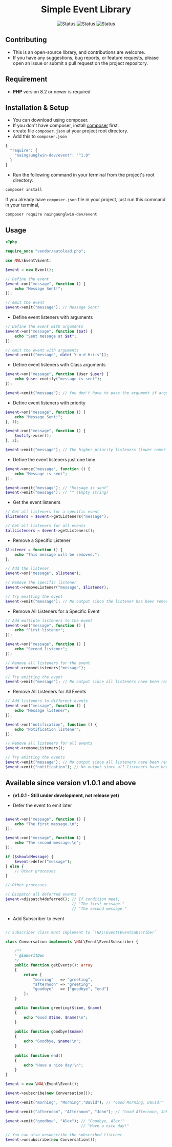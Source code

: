 <div align="center">

# Simple Event Library
![Status](https://img.shields.io/badge/tests-passing-lemon)
![Status](https://img.shields.io/badge/coverage-100%25-green)
![Status](https://img.shields.io/badge/license-MIT-blue)

</div>

## Contributing
- This is an open-source library, and contributions are welcome.
- If you have any suggestions, bug reports, or feature requests, please open an issue or submit a pull request on the project repository.

## Requirement
- **PHP** version 8.2 or newer is required

## Installation & Setup
- You can download using composer.
- If you don't have composer, install [composer](https://getcomposer.org/download/) first.
- create file `composer.json` at your project root directory.
- Add this to `composer.json`
```php
{
  "require": {
    "naingaunglwin-dev/event": "^1.0"
  }
}
```
- Run the following command in your terminal from the project's root directory:
```bash
composer install
```

If you already have `composer.json` file in your project, just run this command in your terminal,
```bash
composer require naingaunglwin-dev/event
```

## Usage
```php
<?php

require_once "vendor/autoload.php";

use NAL\Event\Event;

$event = new Event();

// Define the event
$event->on("message", function () {
    echo "Message Sent!";
});

// emit the event
$event->emit("message"); // Message Sent!

```
- Define event listeners with arguments
```php
// Define the event with arguments
$event->on("message", function ($at) {
    echo "Sent message at $at";
});

// emit the event with arguments
$event->emit("message", date('Y-m-d H:i:s'));

```
- Define event listeners with Class arguments
```php
$event->on("message", function (User $user) {
    echo $user->notify("message is sent");
});

$event->emit("message"); // You don't have to pass the argument if arguments are classes
```

- Define event listeners with priority
```php
$event->on("message", function () {
    echo "Message Sent!";
}, 1);

$event->on("message", function () {
    $notify->user();
}, 2);

$event->emit("message"); // The higher priority listeners (lower numerical values) will be executed first.

```
- Define the event listeners just one time
```php
$event->once("message", function () {
    echo "Message is sent";
});

$event->emit("message"); // "Message is sent"
$event->emit("message"); // "" (Empty string)

```

- Get the event listeners
```php
// Get all listeners for a specific event
$listeners = $event->getListeners("message");

// Get all listeners for all events
$allListeners = $event->getListeners();
```
- Remove a Specific Listener
```php
$listener = function () {
    echo "This message will be removed.";
};

// Add the listener
$event->on("message", $listener);

// Remove the specific listener
$event->removeListener("message", $listener);

// Try emitting the event
$event->emit("message"); // No output since the listener has been removed
```
- Remove All Listeners for a Specific Event
```php
// Add multiple listeners to the event
$event->on("message", function () {
    echo "First listener";
});

$event->on("message", function () {
    echo "Second listener";
});

// Remove all listeners for the event
$event->removeListeners("message");

// Try emitting the event
$event->emit("message"); // No output since all listeners have been removed
```
- Remove All Listeners for All Events
```php
// Add listeners to different events
$event->on("message", function () {
    echo "Message listener";
});

$event->on("notification", function () {
    echo "Notification listener";
});

// Remove all listeners for all events
$event->removeListeners();

// Try emitting the events
$event->emit("message"); // No output since all listeners have been removed
$event->emit("notification"); // No output since all listeners have been removed
```

## Available since version v1.0.1 and above
- **(v1.0.1 - Still under development, not release yet)**

- Defer the event to emit later
```php

$event->on("message", function () {
    echo "The first message.\n";
});

$event->on("message", function () {
    echo "The second message.\n";
});

if ($shouldMessage) {
    $event->defer("message");
} else {
    // Other processes
}

// Other processes

// Dispatch all deferred events
$event->dispatch4deferred(); // If condition meet,
                             // "The first message."
                             // "The second message."
```

- Add Subscriber to event
```php

// Subscriber class must implement to `\NAL\Event\EventSubscriber`

class Conversation implements \NAL\Event\EventSubscriber {

    /**
    * @inheritDoc
    */
    public function getEvents(): array
    {
        return [
            "morning"   => "greeting",
            "afternoon" => "greeting",
            "goodbye"   => ["goodbye", "end"]
        ];
    }

    public function greeting($time, $name)
    {
        echo "Good $time, $name!\n";
    }
    
    public function goodbye($name)
    {
        echo "Goodbye, $name!\n";
    }
    
    public function end()
    {
        echo "Have a nice day!\n";
    }
}

$event = new \NAL\Event\Event();

$event->subscribe(new Conversation());

$event->emit("morning", "Morning","David"); // "Good Morning, David!"

$event->emit("afternoon", "Afternoon", "John"); // "Good Afternoon, John!"

$event->emit("goodbye", "Alex"); // "Goodbye, Alex!"
                                 // "Have a nice day!"

// You can also unsubscribe the subscribed listener
$event->unsubscribe(new Conversation());

```
